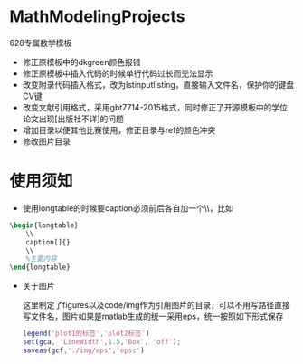 # MathModelingProjects
628专属数学模板

- 修正原模板中的dkgreen颜色报错
- 修正原模板中插入代码的时候单行代码过长而无法显示
- 改变附录代码插入格式，改为lstinputlisting，直接输入文件名，保护你的键盘CV键
- 改变文献引用格式，采用gbt7714-2015格式，同时修正了开源模板中的学位论文出现[出版社不详]的问题
- 增加目录以便其他比赛使用，修正目录与ref的颜色冲突
- 修改图片目录

 

# 使用须知

- 使用longtable的时候要caption必须前后各自加一个\\\，比如

```tex
\begin{longtable}
	\\
	caption[]{}
	\\
	%主要内容
\end{longtable}
```



- 关于图片

  这里制定了figures以及code/img作为引用图片的目录，可以不用写路径直接写文件名，图片如果是matlab生成的统一采用eps，统一按照如下形式保存

  ```matlab
  legend('plot1的标签','plot2标签')
  set(gca, 'LineWidth',1.5,'Box', 'off');
  saveas(gcf,'./img/eps','epsc')
  ```

  
